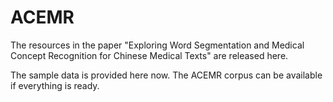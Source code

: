 # ACEMR
The resources in the paper "Exploring Word Segmentation and Medical Concept Recognition for Chinese Medical Texts" are released here.

The sample data is provided here now. The ACEMR corpus can be available if everything is ready.
